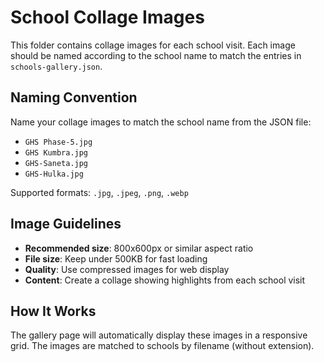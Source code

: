 # School Collage Images

This folder contains collage images for each school visit. Each image should be named according to the school name to match the entries in `schools-gallery.json`.

## Naming Convention

Name your collage images to match the school name from the JSON file:
- `GHS Phase-5.jpg`
- `GHS Kumbra.jpg`
- `GHS-Saneta.jpg`
- `GHS-Hulka.jpg`

Supported formats: `.jpg`, `.jpeg`, `.png`, `.webp`

## Image Guidelines

- **Recommended size**: 800x600px or similar aspect ratio
- **File size**: Keep under 500KB for fast loading
- **Quality**: Use compressed images for web display
- **Content**: Create a collage showing highlights from each school visit

## How It Works

The gallery page will automatically display these images in a responsive grid. The images are matched to schools by filename (without extension).
